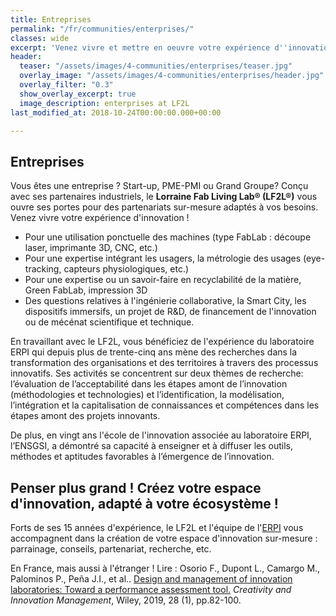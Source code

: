 ```yaml
---
title: Entreprises
permalink: "/fr/communities/enterprises/"
classes: wide
excerpt: 'Venez vivre et mettre en oeuvre votre expérience d''innovation ! '
header:
  teaser: "/assets/images/4-communities/enterprises/teaser.jpg"
  overlay_image: "/assets/images/4-communities/enterprises/header.jpg"
  overlay_filter: "0.3"
  show_overlay_excerpt: true
  image_description: enterprises at LF2L
last_modified_at: 2018-10-24T00:00:00.000+00:00

---
```

## Entreprises

Vous êtes une entreprise ? Start-up, PME-PMI ou Grand Groupe?
Conçu avec ses partenaires industriels, le **Lorraine Fab Living Lab® (LF2L®)** vous ouvre ses portes pour des partenariats sur-mesure adaptés à vos besoins. Venez vivre votre expérience d'innovation !

* Pour une utilisation ponctuelle des machines (type FabLab : découpe laser, imprimante 3D, CNC, etc.)
* Pour une expertise intégrant les usagers, la métrologie des usages (eye-tracking, capteurs physiologiques, etc.)
* Pour une expertise ou un savoir-faire en recyclabilité de la matière, Green FabLab, impression 3D
* Des questions relatives à l'ingénierie collaborative, la Smart City, les dispositifs immersifs, un projet de R&D, de financement de l'innovation ou de mécénat scientifique et technique.

En travaillant avec le LF2L, vous bénéficiez de l'expérience du laboratoire ERPI qui depuis plus de trente-cinq ans mène des recherches dans la transformation des organisations et des territoires à travers des processus innovatifs. Ses activités se concentrent sur deux thèmes de recherche: l’évaluation de l’acceptabilité dans les étapes amont de l’innovation (méthodologies et technologies) et l’identification, la modélisation, l’intégration et la capitalisation de connaissances et compétences dans les étapes amont des projets innovants.

De plus, en vingt ans l'école de l'innovation associée au laboratoire ERPI, l’ENSGSI, a démontré sa capacité à enseigner et à diffuser les outils, méthodes et aptitudes favorables à l’émergence de l’innovation.

## Penser plus grand ! Créez votre espace d'innovation, adapté à votre écosystème !

Forts de ses 15 années d'expérience, le LF2L et l'équipe de l'[ERPI](https://erpi.univ-lorraine.fr/) vous accompagnent dans la création de votre espace d'innovation sur-mesure : parrainage, conseils, partenariat, recherche, etc.

En France, mais aussi à l'étranger !
Lire : Osorio F., Dupont L., Camargo M., Palominos P., Peña J.I., et al.. [Design and management of innovation laboratories: Toward a performance assessment tool.](https://onlinelibrary.wiley.com/doi/full/10.1111/caim.12301) _Creativity and Innovation Management_, Wiley, 2019, 28 (1), pp.82-100.